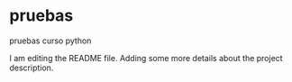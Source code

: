 # pruebas
pruebas curso python


I am editing the README file. Adding some more details about the project description.
